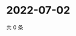 # 2022-07-02

共 0 条

<!-- BEGIN WEIBO -->
<!-- 最后更新时间 Sat Jul 02 2022 03:12:53 GMT+0800 (China Standard Time) -->

<!-- END WEIBO -->
